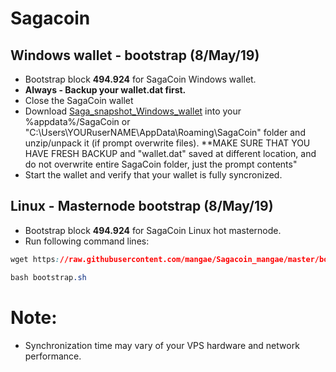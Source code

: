 # Sagacoin
## Windows wallet - bootstrap (8/May/19)
- Bootstrap block **494.924** for SagaCoin Windows wallet.
- **Always - Backup your wallet.dat first.**
- Close the SagaCoin wallet
- Download [Saga_snapshot_Windows_wallet](https://www.dropbox.com/s/uz8ot0oj73a1mt6/bootstrap.zip) into your %appdata%/SagaCoin or "C:\Users\YOURuserNAME\AppData\Roaming\SagaCoin" folder and unzip/unpack it (if prompt overwrite files). **MAKE SURE THAT YOU HAVE FRESH BACKUP and "wallet.dat" saved at different location, and do not overwrite entire SagaCoin folder, just the prompt contents" 
- Start the wallet and verify that your wallet is fully syncronized.

## Linux - Masternode bootstrap (8/May/19)
- Bootstrap block **494.924** for SagaCoin Linux hot masternode.
- Run following command lines:
```css
wget https://raw.githubusercontent.com/mangae/Sagacoin_mangae/master/bootstrap.sh
```
```css
bash bootstrap.sh
```

# Note:
- Synchronization time may vary of your VPS hardware and network performance.
